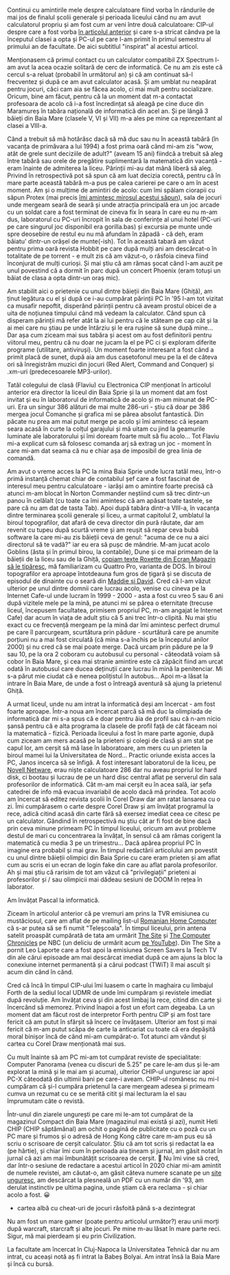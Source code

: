 Continui cu amintirile mele despre calculatoare fiind vorba în rândurile de mai jos de finalul școlii generale și perioada liceului când nu am avut calculatorul propriu și am fost cum ar veni între două calculatoare: CIP-ul despre care a fost vorba [în articolul anterior](https://www.rusiczki.net/2021/07/08/cronici-calculatoricesti-cip/) și care s-a stricat cândva pe la începutul clasei a opta și PC-ul pe care l-am primit în primul semestru al primului an de facultate. De aici subtitlul "inspirat" al acestui articol.

Menționasem că primul contact cu un calculator compatibil ZX Spectrum l-am avut la acea ocazie solitară de cerc de informatică. Ce nu am zis este că cercul s-a reluat (probabil în următorul an) și că am continuat să-l frecventez și după ce am avut calculator acasă. Și am umblat nu neapărat pentru jocuri, căci cam aia se făcea acolo, ci mai mult pentru socializare. Oricum, bine am făcut, pentru că la un moment dat m-a contactat profesoara de acolo că i-a fost încredințat să aleagă pe cine duce din Maramureș în tabăra națională de informatică din acel an. Și pe lângă 3 băieți din Baia Mare (clasele V, VI și VII) m-a ales pe mine ca reprezentant al clasei a VIII-a.

Când a trebuit să mă hotărăsc dacă să mă duc sau nu în această tabără (în vacanța de primăvara a lui 1994) a fost prima oară când mi-am zis "wow, atât de grele sunt deciziile de adult?" (aveam 15 ani) fiindcă a trebuit să aleg între tabără sau orele de pregătire suplimentară la matematică din vacanță - eram înainte de admiterea la liceu. Părinții mi-au dat mână liberă să aleg. Privind în retrospectivă pot să spun că am luat decizia corectă, pentru că în mare parte această tabără m-a pus pe calea carierei pe care o am în acest moment. Am și o mulțime de amintiri de acolo: cum îmi spălam ciorapii cu săpun Protex (mai precis [îmi amintesc mirosul acestui săpun](https://www.rusiczki.net/2014/08/22/alti-10-ani/)), sala de jocuri unde mergeam seară de seară și unde atracția principală era un joc arcade cu un soldat care a fost terminat de cineva fix în seara în care eu nu m-am dus, laboratorul cu PC-uri încropit în sala de conferințe al unui hotel (PC-uri pe care singurul joc disponibil era gorilla.bas) și excursia pe munte unde spre deosebire de restul eu nu mă afundam în zăpadă - că deh, eram băiatu' dintr-un orășel de munte(-ish). Tot în această tabară am văzut pentru prima oară revista Hobbit pe care după mulți ani am descărcat-o în totalitate de pe torrent - e mult zis că am văzut-o, o răsfoia cineva fiind înconjurat de mulți curioși. Și mai știu că am rămas șocat când l-am auzit pe unul povestind că a dormit în parc după un concert Phoenix (eram totuși un băiat de clasa a opta dintr-un oraș mic).

Am stabilit aici o prietenie cu unul dintre băieții din Baia Mare (Ghiță), am ținut legătura cu el și după ce i-au cumpărat părinții PC în '95 l-am tot vizitat ca musafir nepoftit, disperând părinții pentru că aveam prostul obicei de a uita de noțiunea timpului când mă vedeam la calculator. Când spun că disperam părinții mă refer atât la ai lui pentru că le stăteam pe cap cât și la ai mei care nu știau pe unde întârziu și le era rușine să sune după mine... Dar așa cum ziceam mai sus tabăra și acest om au fost definitorii pentru viitorul meu, pentru că nu doar ne jucam la el pe PC ci și exploram diferite programe (utilitare, antiviruși). Un moment foarte interesant a fost când a primit placă de sunet, după aia am dus casetofonul meu pe la el de câteva ori să înregistrăm muzici din jocuri (Red Alert, Command and Conquer) și .xm-uri (predecesoarele MP3-urilor).

Tatăl colegului de clasă (Flaviu) cu Electronica CIP menționat în articolul anterior era director la liceul din Baia Sprie și la un moment dat am fost invitat și eu în laboratorul de informatică de acolo și m-am minunat de PC-uri. Era un singur 386 alături de mai multe 286-uri - știu că doar pe 386 mergea jocul Comanche și grafica mi se părea absolut fantastică. Din păcate nu prea am mai putut merge pe acolo și îmi amintesc că ieșeam seara acasă în curte la colțul garajului și mă uitam cu jind la geamurile luminate ale laboratorului și îmi doream foarte mult să fiu acolo... Tot Flaviu mi-a explicat cum să folosesc comanda arj să extrag un joc - moment în care mi-am dat seama că nu e chiar așa de imposibil de grea linia de comandă.

Am avut o vreme acces la PC la mina Baia Sprie unde lucra tatăl meu, într-o primă instanță chemat chiar de contabilul șef care a fost fascinat de interesul meu pentru calculatoare - iarăși am o amintire foarte precisă că atunci m-am blocat în Norton Commander neștiind cum să trec dintr-un panou în celălalt (cu toate ca îmi amintesc că am apăsat toate tastele, se pare că nu am dat de tasta Tab). Apoi după tabăra dintr-a VIII-a, în vacanța dintre terminarea școlii generale și liceu, a urmat capitolul 2, umblatul la biroul topografilor, dat afară de ceva director din pură răutate, dar am revenit cu tupeu după scurtă vreme și am reușit să repar ceva bubă software la care mi-au zis băieții ceva de genul: "acuma de ce nu a aici directorul să te vadă?" iar eu era să pușc de mândrie. M-am jucat acolo Goblins (ăsta și în primul birou, la contabile), Dune și ce mai primeam de la băieții de la liceu sau de la Ghiță, [copiam texte Roxette din Ecran Magazin să le tipăresc](https://www.rusiczki.net/2019/12/11/roxette/), mă familiarizam cu Quattro Pro, varianta de DOS. În biroul topografilor era aproape întotdeauna fum gros de țigară și se discuta de episodul de dinainte cu o seară din [Maddie și David](https://en.wikipedia.org/wiki/Moonlighting_(TV_series)). Cred că l-am văzut ulterior pe unul dintre domnii care lucrau acolo, venise cu cineva pe la Internet Cafe-ul unde lucram în 1999 - 2000 - asta a fost cu vreo 5 sau 6 ani după vizitele mele pe la mină, pe atunci mi se părea o eternitate (trecuse liceul, începusem facultatea, primisem propriul PC, m-am angajat le Internet Cafe) dar acum în viața de adult știu că 5 ani trec într-o clipită. Nu mai știu exact cu ce frecvență mergeam pe la mină dar îmi amintesc perfect drumul pe care îl parcurgeam, scurtătura prin pădure - scurtătură care pe anumite porțiuni nu a mai fost circulată (că mina s-a închis pe la începutul anilor 2000) și nu cred că se mai poate merge. Dacă urcam prin pădure pe la 9 sau 10, pe la ora 2 coboram cu autobusul cu personal - câteodată voiam să cobor în Baia Mare, și cea mai stranie amintire este că zăpăcit fiind am urcat odată în autobusul care ducea deținuții care lucrau în mină la penitenciar. Mi s-a părut mie ciudat că e nenea polițistul în autobus... Apoi m-a lăsat la intrare în Baia Mare, de unde a fost o întreagă aventură să ajung la prietenul Ghiță.

A urmat liceul, unde nu am intrat la informatică deși am încercat - am fost foarte aproape. Într-a noua am încercat parcă să mă duc la olimpiada de informatică dar mi s-a spus că e doar pentru ăia de profil sau că n-am nicio șansă pentru că e alta programa la clasele de profil față de cât făceam noi la matematică - fizică. Perioada liceului a fost în mare parte agonie, după cum ziceam am mers acasă pe la prieteni și colegi de clasă și am stat pe capul lor, am cerșit să mă lase în laboratoare, am mers cu un prieten la biroul mamei lui la Universitatea de Nord... Practic oriunde exista acces la PC, Janos incerca să se înfigă. A fost interesant laboratorul de la liceu, pe [Novell Netware](https://en.wikipedia.org/wiki/NetWare), erau niște calculatoare 286 dar nu aveau propriul lor hard disk, ci bootau și lucrau de pe un hard disc central aflat pe serverul din sala profesorilor de informatică. Cât m-am mai cerșit eu în acea sală, iar șefa catedrei de info mă evacua invariabil de acolo dacă mă prindea. Tot acolo am încercat să editez revista școlii în Corel Draw dar am ratat lansarea cu o zi. Îmi cumpărasem o carte despre Corel Draw și am învățat programul la rece, adică citind acasă din carte fără să exersez imediat ceea ce citesc pe un calculator. Gândind în retrospectivă nu știu cât ar fi fost de bine dacă prin ceva minune primeam PC în timpul liceului, oricum am avut probleme destul de mari cu concentrarea la învățat, în sensul că am rămas corigent la matematică cu media 3 pe un trimestru... Dacă apărea propriul PC în imagine era probabil și mai grav. În timpul redactării articolului am povestit cu unul dintre băieții olimpici din Baia Sprie cu care eram prieten și am aflat cum au scris ei un ecran de login fake din care au aflat parola profesorilor. Ah și mai știu că rarisim de tot am văzut că "privilegiații" prieteni ai profesorilor și / sau olimpicii mai dădeau sesiuni de DOOM în rețea în laborator.

Am învățat Pascal la informatică.

Ziceam în articolul anterior că pe vremuri am prins la TVR emisiunea cu mustăciosul, care am aflat de pe mailing list-ul [Romanian Home Computer](https://groups.google.com/g/romanianhomecomputer/) că s-ar putea să se fi numit "Teleșcoala". În timpul liceului, prin antena satelit proaspăt cumpărată de tata am urmărit [The Site](https://en.wikipedia.org/wiki/The_Site) și [The Computer Chronicles](https://en.wikipedia.org/wiki/Computer_Chronicles) pe NBC (un deliciu de urmărit acum [pe YouTube](https://www.youtube.com/channel/UCkJ6eQKpHZgsZBla4JgKj3A)). Din The Site a pornit Leo Laporte care a fost apoi la emisiunea Screen Savers la Tech TV din ale cărui episoade am mai descărcat imediat după ce am ajuns la bloc la conexiune internet permanentă și a cărui podcast (TWiT) îl mai ascult și acum din când în când.

Cred că încă în timpul CIP-ului îmi luasem o carte în maghaira cu limbajul Forth de la sediul local UDMR de unde îmi cumpăram și revistele imediat după revoluție. Am învățat ceva și din acest limbaj la rece, citind din carte și încercând să memorez. Privind înapoi a fost un efort cam degeaba. La un moment dat am făcut rost de interpretor Forth pentru CIP și am fost tare fericit că am putut în sfârșit să încerc ce învățasem. Ulterior am fost și mai fericit că m-am putut scăpa de carte la anticariat cu toate că era depășită moral binișor încă de când mi-am cumpărat-o. Tot atunci am vândut și cartea cu Corel Draw menționată mai sus.

Cu mult înainte să am PC mi-am tot cumpărat reviste de specialitate: Computer Panorama (venea cu discuri de 5.25" pe care le-am dus și le-am explorat la mină și le mai am și acuma), ulterior CHIP-ul unguresc iar apoi PC-X câteodată din ultimii bani pe care-i aveam. CHIP-ul românesc nu mi-l cumpăram că și-l cumpăra prietenul la care mergeam adesea și primeam cumva un rezumat cu ce se merită citit și mai lecturam la el sau împrumutam câte o revistă.

Într-unul din ziarele ungurești pe care mi le-am tot cumpărat de la magazinul Compact din Baia Mare (magazinul mai există și azi), numit Heti CHIP (CHIP săptămânal) am ochit o pagină de publicitate cu o poză cu un PC mare și frumos și o adresă de Hong Kong către care m-am pus eu să scriu o scrisoare de cerșit calculator. Știu că am tot scris și redactat la ea (pe hârtie), și chiar îmi cum în perioada aia țineam și jurnal, am găsit notat în jurnal că azi am mai îmbunătățit scrisoarea de cerșit. 🙂 Nu îmi vine să cred, dar într-o sesiune de redactare a acestui articol în 2020 chiar mi-am amintit de numele revistei, am căutat-o, am găsit câteva numere scanate pe un [site unguresc](https://retroujsag.com/), am descărcat la plesneală un PDF cu un număr din '93, am derulat instinctiv pe ultima pagina, unde știam că era reclama - și chiar acolo a fost. 😀

* cartea albă cu cheat-uri de jocuri răsfoită până s-a dezintegrat

Nu am fost un mare gamer (poate pentru articolul următor?) erau unii morți după warcraft, starcraft și alte jocuri. Pe mine m-au lăsat în mare parte reci. Sigur, mă mai pierdeam și eu prin Civilization.

La facultate am încercat în Cluj-Napoca la Universitatea Tehnică dar nu am intrat, cu aceași notă aș fi intrat la Babeș Bolyai. Am intrat însă la Baia Mare și încă cu bursă.


